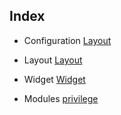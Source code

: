 Index
---------
- Configuration
[Layout](layout.md)

- Layout
[Layout](layout.md)

- Widget
[Widget](widget.md)

- Modules
[privilege](privilege.md)

